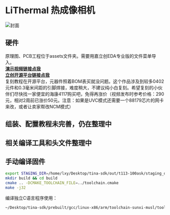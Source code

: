 # LiThermal 热成像相机
![封面](https://github.com/user-attachments/assets/4fc6f390-e887-44be-a5c8-28915dc0e16e)
## 硬件
原理图、PCB工程位于assets文件夹。需要用嘉立创EDA专业版的文件菜单导入。  
**[演示视频链接点我](https://oshwhub.com/lxu0423/lithermal-thermal-imaging-camera)**  
**[立创开源平台链接点我](https://oshwhub.com/lxu0423/lithermal-thermal-imaging-camera)**   
复刻教程在开源平台，元器件照着BOM表买就没问题。这个作品涉及到较多0402元件和0.3毫米间距的引脚焊接，难度稍大，不建议纯小白复刻。希望复刻的小伙伴们尽快找一家便宜的海康4117购买吧，免得再涨价（视频发布时参考价格：290元，相对2周前已涨价50元。注意：如果是UVC模式还需要一个88179芯片的网卡来改，或者让卖家帮改NCM模式）  
## 组装、配置教程未完善，仍在整理中
## 相关编译工具和头文件整理中
## 手动编译固件

```bash
export STAGING_DIR=/home/lxy/Desktop/tina-sdk/out/t113-100ask/staging_dir/target        # 替换为实际staging目录位置
mkdir build && cd build
cmake .. -DCMAKE_TOOLCHAIN_FILE=../toolchain.cmake
make -j32
```

编译独立C语言程序使用：  
```bash
~/Desktop/tina-sdk/prebuilt/gcc/linux-x86/arm/toolchain-sunxi-musl/toolchain/bin/arm-openwrt-linux-gcc test.c
```

